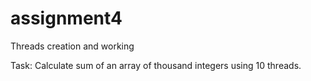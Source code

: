# assignment4
Threads creation and working

Task:   Calculate sum of an array of thousand integers using 10 threads.
